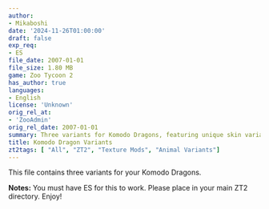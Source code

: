 ```yaml
---
author:
- Mikaboshi
date: '2024-11-26T01:00:00'
draft: false
exp_req:
- ES
file_date: 2007-01-01
file_size: 1.80 MB
game: Zoo Tycoon 2
has_author: true
languages:
- English
license: 'Unknown'
orig_rel_at:
- 'ZooAdmin'
orig_rel_date: 2007-01-01
summary: Three variants for Komodo Dragons, featuring unique skin variations.
title: Komodo Dragon Variants
zt2tags: [ "All", "ZT2", "Texture Mods", "Animal Variants"]
---
```

This file contains three variants for your Komodo Dragons.  

**Notes:** You must have ES for this to work. Please place in your main ZT2 directory. Enjoy!
